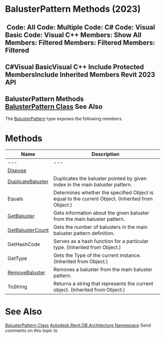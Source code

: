 # BalusterPattern Methods (2023)

﻿
 Code: All Code: Multiple Code: C# Code: Visual Basic Code: Visual C++  Members: Show All Members: Filtered Members: Filtered Members: Filtered   
---  
C#Visual BasicVisual C++
Include Protected MembersInclude Inherited Members
Revit 2023 API  
---  
BalusterPattern Methods  
[BalusterPattern Class](bb7868e3-0665-07e5-59e4-a95efb3079ab.md "BalusterPattern Class") See Also  
---  
The [BalusterPattern](bb7868e3-0665-07e5-59e4-a95efb3079ab.md "BalusterPattern Class") type exposes the following members.
# Methods
| Name | Description |
| --- | --- |
| --- | --- | --- |
| [Dispose](d6553ff4-ddab-93af-8121-27d4c447b64e.md "Dispose Method") |
| [DuplicateBaluster](10f4c489-9d7e-5520-f8a0-b50a53d87dc5.md "DuplicateBaluster Method") | Duplicates the baluster pointed by given index in the main baluster pattern. |
| Equals | Determines whether the specified Object is equal to the current Object. (Inherited from Object.) |
| [GetBaluster](abe74f0f-7ef2-c977-5efb-5a940e9b8df9.md "GetBaluster Method") | Gets information about the given baluster from the main baluster pattern. |
| [GetBalusterCount](ec2d8f6f-2b77-3a4f-70b4-910bafc07d90.md "GetBalusterCount Method") | Gets the number of balusters in the main baluster pattern definition. |
| GetHashCode | Serves as a hash function for a particular type.  (Inherited from Object.) |
| GetType | Gets the Type of the current instance. (Inherited from Object.) |
| [RemoveBaluster](b22685f5-1a7e-422c-8439-35504b96d3fd.md "RemoveBaluster Method") | Removes a baluster from the main baluster pattern. |
| ToString | Returns a string that represents the current object. (Inherited from Object.) |

# See Also
[BalusterPattern Class](bb7868e3-0665-07e5-59e4-a95efb3079ab.md "BalusterPattern Class")
[Autodesk.Revit.DB.Architecture Namespace](720f0c58-cb2b-4f13-374a-7348ed0a1cd3.md "Autodesk.Revit.DB.Architecture Namespace")
Send comments on this topic to 